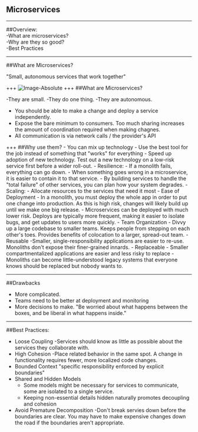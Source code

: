 ## Microservices

---
##Overview:<br>
-What are microservices?<br>
-Why are they so good?<br>
-Best Practices<br>

---
##What are Microservices?

"Small, autonomous services  that work together"

+++
![Image-Absolute](https://help.mypurecloud.com/wp-content/uploads/2016/02/mono-vs-micro.png)
+++
##What are Microservices?

-They are small.
-They do one thing.
-They are autonomous.
  - You should be able to make a change and deploy a service independently.
  - Expose the bare minimum to consumers. Too much sharing increases the amount of coordination required when making chagnes.
  - All communication is via network calls / the provider's API

+++
##Why use them?
    - You can mix up technology
      - Use the best tool for the job instead of something that "works" for everything
      - Speed up adoption of new technology. Test out a new technology on a low-risk service first before a wider roll-out.
    - Resilience:
      - If a monolith fails, everything can go down.
      - When something goes wrong in a microservice, it is easier to contain it to that service.
      - By building services to handle the "total failure" of other services, you can plan how your system degrades.
    - Scaling:
      - Allocate resources to the services that need it most
    - Ease of Deployment
      - In a monolith, you must deploy the whole app in order to put one change into production. As this is high risk, changes will likely build up until we make one big release.
      - Microservices can be deployed with much lower risk. Deploys are typically more frequent, making it easier to isolate bugs, and get updates to users more quickly.
    - Team Organization
      - Divvy up a large codebase to smaller teams. Keeps people from stepping on each other's toes. Provides benefits of colocation to a larger, spread-out team.
    - Reusable
      -Smaller, single-responsibility applications are easier to re-use. Monoliths don't expose their finer-grained innards.
    - Replaceable
      - Smaller compartmentalized applications are easier and less risky to replace
      - Monoliths can become little-understood legacy systems that everyone knows should be replaced but nobody wants to.
      
---
##Drawbacks
  - More complicated. 
  - Teams need to be better at deployment and monitoring
  - More decisions to make.
    "Be worried about what happens between the boxes, and be liberal in what happens inside."

---
##Best Practices:

  - Loose Coupling
    -Services should know as little as possible about the services they collaborate with.
  - High Cohesion
    -Place related behavior in the same spot. A change in functionality requires fewer, more localized code changes.
  - Bounded Context
    "specific responsibility enforced by explicit boundaries"
  - Shared and Hidden Models
     - Some models might be necessary for services to communicate, some are isolated to a single service.
     - Keeping non-essential details hidden naturally promotes decoupling and cohesion
  - Avoid Premature Decomposition
    -Don't break servies down before the boundaries are clear. You may have to make expensive changes down the road if the boundaries aren't appropriate.
